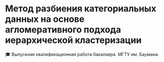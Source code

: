 # Метод разбиения категориальных данных на основе агломеративного подхода иерархической кластеризации

🎓 Выпускная квалификационная работа бакалавра. МГТУ им. Баумана.
